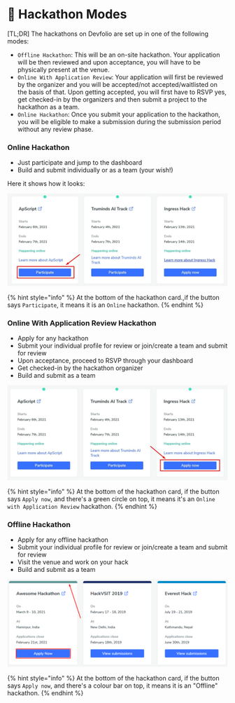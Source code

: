 # 📃 Hackathon Modes

\[TL;DR\] The hackathons on Devfolio are set up in one of the following modes:

* `Offline Hackathon`: This will be an on-site hackathon. Your application will be then reviewed and upon acceptance, you will have to be physically present at the venue. 
* `Online With Application Review`: Your application will first be reviewed by the organizer and you will be accepted/not accepted/waitlisted on the basis of that. Upon getting accepted, you will first have to RSVP yes, get checked-in by the organizers and then submit a project to the hackathon as a team. 
* `Online Hackathon`: Once you submit your application to the hackathon, you will be eligible to make a submission during the submission period without any review phase.

### Online Hackathon

* Just participate and jump to the dashboard
* Build and submit individually or as a team \(your wish!\)

Here it shows how it looks:

![](../../.gitbook/assets/image%20%28108%29.png)

{% hint style="info" %}
At the bottom of the hackathon card.,if the button says `Participate`, it means it is an `Online` hackathon.
{% endhint %}

### Online With Application Review Hackathon

* Apply for any hackathon
* Submit your individual profile for review or join/create a team and submit for review
* Upon acceptance, proceed to RSVP through your dashboard
* Get checked-in by the hackathon organizer
* Build and submit as a team

![](../../.gitbook/assets/image%20%28109%29.png)

{% hint style="info" %}
At the bottom of the hackathon card, if the button says `Apply now`, and there's a green circle on top, it means it's an `Online with Application Review` hackathon.
{% endhint %}

### Offline Hackathon

* Apply for any offline hackathon
* Submit your individual profile for review or join/create a team and submit for review
* Visit the venue and work on your hack
* Build and submit as a team

![](../../.gitbook/assets/image%20%2869%29.png)

{% hint style="info" %}
At the bottom of the hackathon card, if the button says `Apply now`, and there's a colour bar on top, it means it is an "Offline" hackathon.
{% endhint %}

